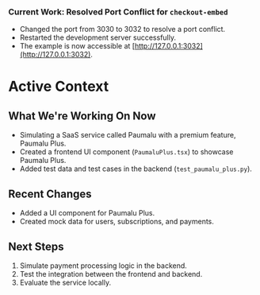 ### Current Work: Resolved Port Conflict for `checkout-embed`

- Changed the port from 3030 to 3032 to resolve a port conflict.
- Restarted the development server successfully.
- The example is now accessible at [http://127.0.0.1:3032](http://127.0.0.1:3032).

# Active Context

## What We're Working On Now

- Simulating a SaaS service called Paumalu with a premium feature, Paumalu Plus.
- Created a frontend UI component (`PaumaluPlus.tsx`) to showcase Paumalu Plus.
- Added test data and test cases in the backend (`test_paumalu_plus.py`).

## Recent Changes

- Added a UI component for Paumalu Plus.
- Created mock data for users, subscriptions, and payments.

## Next Steps

1. Simulate payment processing logic in the backend.
2. Test the integration between the frontend and backend.
3. Evaluate the service locally.
